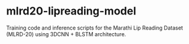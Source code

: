 # mlrd20-lipreading-model
Training code and inference scripts for the Marathi Lip Reading Dataset (MLRD-20) using 3DCNN + BLSTM architecture.
